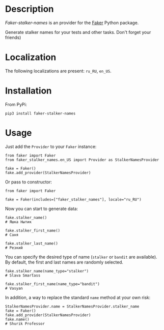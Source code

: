 # Description
_Faker-stalker-names_ is an provider for the [Faker](https://github.com/joke2k/faker) Python package. 

Generate stalker names for your tests and other tasks. Don't forget your friends)

# Localization
The following localizations are present: `ru_RU`, `en_US`.

# Installation
From PyPi:

`pip3 install faker-stalker-names`

# Usage
Just add the `Provider` to your `Faker` instance:

```
from faker import Faker
from faker_stalker_names.en_US import Provider as StalkerNamesProvider

fake = Faker()
fake.add_provider(StalkerNamesProvider)
```
Or pass to constructor:
```
from faker import Faker

fake = Faker(includes=["faker_stalker_names"], locale="ru_RU")
```
Now you can start to generate data:
```
fake.stalker_name()
# Яшка Нытик

fake.stalker_first_name()
# Саня

fake.stalker_last_name()
# Резкий
```

You can specify the desired type of name (`stalker` or `bandit` are available). 
By default, the first and last names are randomly selected.
```
fake.stalker_name(name_type="stalker")
# Slava Smartass

fake.stalker_first_name(name_type="bandit")
# Vasyan
```

In addition, a way to replace the standard `name` method at your own risk:
```
StalkerNamesProvider.name = StalkerNamesProvider.stalker_name
fake = Faker()
fake.add_provider(StalkerNamesProvider)
fake.name()
# Shurik Professor
```
